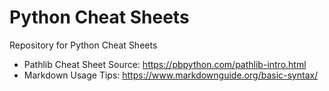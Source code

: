 # Python Cheat Sheets

Repository for Python Cheat Sheets

- Pathlib Cheat Sheet Source: https://pbpython.com/pathlib-intro.html
- Markdown Usage Tips: https://www.markdownguide.org/basic-syntax/

